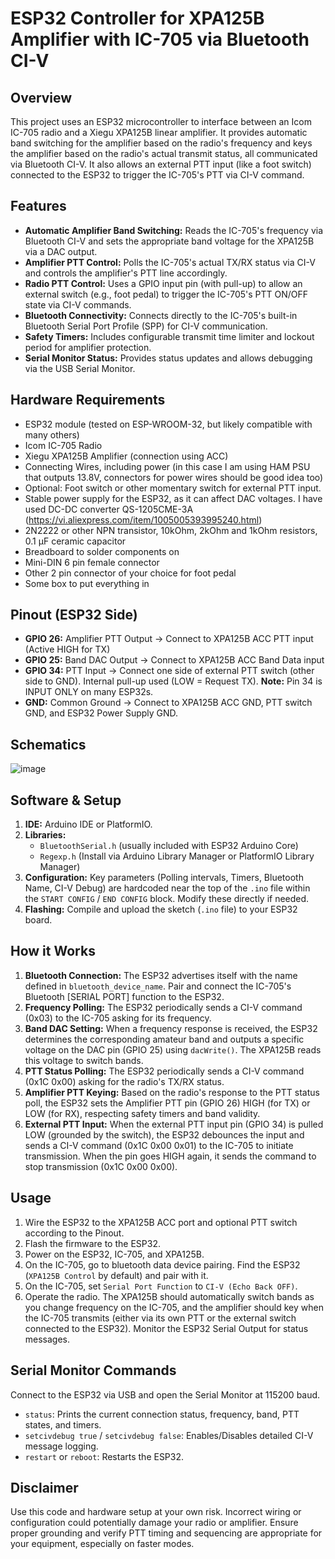 # ESP32 Controller for XPA125B Amplifier with IC-705 via Bluetooth CI-V

## Overview

This project uses an ESP32 microcontroller to interface between an Icom IC-705 radio and a Xiegu XPA125B linear amplifier. It provides automatic band switching for the amplifier based on the radio's frequency and keys the amplifier based on the radio's actual transmit status, all communicated via Bluetooth CI-V. It also allows an external PTT input (like a foot switch) connected to the ESP32 to trigger the IC-705's PTT via CI-V command.

## Features

*   **Automatic Amplifier Band Switching:** Reads the IC-705's frequency via Bluetooth CI-V and sets the appropriate band voltage for the XPA125B via a DAC output.
*   **Amplifier PTT Control:** Polls the IC-705's actual TX/RX status via CI-V and controls the amplifier's PTT line accordingly.
*   **Radio PTT Control:** Uses a GPIO input pin (with pull-up) to allow an external switch (e.g., foot pedal) to trigger the IC-705's PTT ON/OFF state via CI-V commands.
*   **Bluetooth Connectivity:** Connects directly to the IC-705's built-in Bluetooth Serial Port Profile (SPP) for CI-V communication.
*   **Safety Timers:** Includes configurable transmit time limiter and lockout period for amplifier protection.
*   **Serial Monitor Status:** Provides status updates and allows debugging via the USB Serial Monitor.

## Hardware Requirements

*   ESP32 module (tested on ESP-WROOM-32, but likely compatible with many others)
*   Icom IC-705 Radio
*   Xiegu XPA125B Amplifier (connection using ACC)
*   Connecting Wires, including power (in this case I am using HAM PSU that outputs 13.8V, connectors for power wires should be good idea too)
*   Optional: Foot switch or other momentary switch for external PTT input.
*   Stable power supply for the ESP32, as it can affect DAC voltages. I have used DC-DC converter QS-1205CME-3A (https://vi.aliexpress.com/item/1005005393995240.html)
*   2N2222 or other NPN transistor, 10kOhm, 2kOhm and 1kOhm resistors, 0.1 µF ceramic capacitor
*   Breadboard to solder components on
*   Mini-DIN 6 pin female connector
*   Other 2 pin connector of your choice for foot pedal
*   Some box to put everything in

## Pinout (ESP32 Side)

*   **GPIO 26:** Amplifier PTT Output -> Connect to XPA125B ACC PTT input (Active HIGH for TX)
*   **GPIO 25:** Band DAC Output -> Connect to XPA125B ACC Band Data input
*   **GPIO 34:** PTT Input -> Connect one side of external PTT switch (other side to GND). Internal pull-up used (LOW = Request TX). **Note:** Pin 34 is INPUT ONLY on many ESP32s.
*   **GND:** Common Ground -> Connect to XPA125B ACC GND, PTT switch GND, and ESP32 Power Supply GND.

## Schematics

![image](https://github.com/user-attachments/assets/14942881-1c83-455b-83fa-f4a0497dbd52)


## Software & Setup

1.  **IDE:** Arduino IDE or PlatformIO.
2.  **Libraries:**
    *   `BluetoothSerial.h` (usually included with ESP32 Arduino Core)
    *   `Regexp.h` (Install via Arduino Library Manager or PlatformIO Library Manager)
3.  **Configuration:** Key parameters (Polling intervals, Timers, Bluetooth Name, CI-V Debug) are hardcoded near the top of the `.ino` file within the `START CONFIG` / `END CONFIG` block. Modify these directly if needed.
4.  **Flashing:** Compile and upload the sketch (`.ino` file) to your ESP32 board.

## How it Works

1.  **Bluetooth Connection:** The ESP32 advertises itself with the name defined in `bluetooth_device_name`. Pair and connect the IC-705's Bluetooth [SERIAL PORT] function to the ESP32.
2.  **Frequency Polling:** The ESP32 periodically sends a CI-V command (0x03) to the IC-705 asking for its frequency.
3.  **Band DAC Setting:** When a frequency response is received, the ESP32 determines the corresponding amateur band and outputs a specific voltage on the DAC pin (GPIO 25) using `dacWrite()`. The XPA125B reads this voltage to switch bands.
4.  **PTT Status Polling:** The ESP32 periodically sends a CI-V command (0x1C 0x00) asking for the radio's TX/RX status.
5.  **Amplifier PTT Keying:** Based on the radio's response to the PTT status poll, the ESP32 sets the Amplifier PTT pin (GPIO 26) HIGH (for TX) or LOW (for RX), respecting safety timers and band validity.
6.  **External PTT Input:** When the external PTT input pin (GPIO 34) is pulled LOW (grounded by the switch), the ESP32 debounces the input and sends a CI-V command (0x1C 0x00 0x01) to the IC-705 to initiate transmission. When the pin goes HIGH again, it sends the command to stop transmission (0x1C 0x00 0x00).

## Usage

1.  Wire the ESP32 to the XPA125B ACC port and optional PTT switch according to the Pinout.
2.  Flash the firmware to the ESP32.
3.  Power on the ESP32, IC-705, and XPA125B.
4.  On the IC-705, go to bluetooth data device pairing. Find the ESP32 (`XPA125B Control` by default) and pair with it.
5.  On the IC-705, set `Serial Port Function` to `CI-V (Echo Back OFF)`.
6.  Operate the radio. The XPA125B should automatically switch bands as you change frequency on the IC-705, and the amplifier should key when the IC-705 transmits (either via its own PTT or the external switch connected to the ESP32). Monitor the ESP32 Serial Output for status messages.

## Serial Monitor Commands

Connect to the ESP32 via USB and open the Serial Monitor at 115200 baud.

*   `status`: Prints the current connection status, frequency, band, PTT states, and timers.
*   `setcivdebug true` / `setcivdebug false`: Enables/Disables detailed CI-V message logging.
*   `restart` or `reboot`: Restarts the ESP32.

## Disclaimer

Use this code and hardware setup at your own risk. Incorrect wiring or configuration could potentially damage your radio or amplifier. Ensure proper grounding and verify PTT timing and sequencing are appropriate for your equipment, especially on faster modes.
